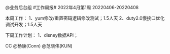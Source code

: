 @业务后台组 #工作周报#
2022年4月第1周 20220406-20220408

本周工作：
1、yum修改/重置密码逻辑修改测试；1.5人天
2、duty2.0慢接口优化调试开发；1.5人天

下周工作计划：
1、disney数据API；

CC @杨康(Conn) @范晓伟(KUN)